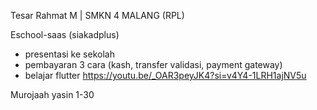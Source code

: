 
Tesar Rahmat M | SMKN 4 MALANG (RPL)

Eschool-saas (siakadplus)

- presentasi ke sekolah
- pembayaran 3 cara (kash, transfer validasi, payment gateway)
- belajar flutter
https://youtu.be/_OAR3peyJK4?si=v4Y4-1LRH1ajNV5u

Murojaah yasin 1-30